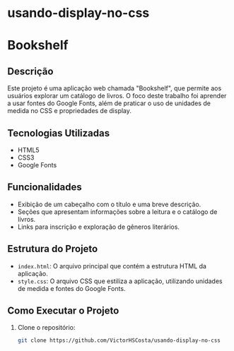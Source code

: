 # usando-display-no-css

# Bookshelf

## Descrição

Este projeto é uma aplicação web chamada "Bookshelf", que permite aos usuários explorar um catálogo de livros. O foco deste trabalho foi aprender a usar fontes do Google Fonts, além de praticar o uso de unidades de medida no CSS e propriedades de display.

## Tecnologias Utilizadas

- HTML5
- CSS3
- Google Fonts

## Funcionalidades

- Exibição de um cabeçalho com o título e uma breve descrição.
- Seções que apresentam informações sobre a leitura e o catálogo de livros.
- Links para inscrição e exploração de gêneros literários.

## Estrutura do Projeto

- `index.html`: O arquivo principal que contém a estrutura HTML da aplicação.
- `style.css`: O arquivo CSS que estiliza a aplicação, utilizando unidades de medida e fontes do Google Fonts.

## Como Executar o Projeto

1. Clone o repositório:
   ```bash
   git clone https://github.com/VictorHSCosta/usando-display-no-css
   ```
